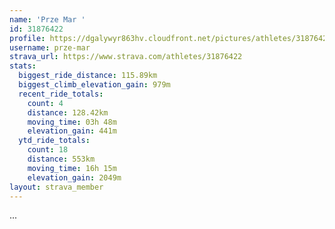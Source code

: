 ```yaml
---
name: 'Prze Mar '
id: 31876422
profile: https://dgalywyr863hv.cloudfront.net/pictures/athletes/31876422/22548952/3/large.jpg
username: prze-mar
strava_url: https://www.strava.com/athletes/31876422
stats:
  biggest_ride_distance: 115.89km
  biggest_climb_elevation_gain: 979m
  recent_ride_totals:
    count: 4
    distance: 128.42km
    moving_time: 03h 48m
    elevation_gain: 441m
  ytd_ride_totals:
    count: 18
    distance: 553km
    moving_time: 16h 15m
    elevation_gain: 2049m
layout: strava_member
--- 
```

...

